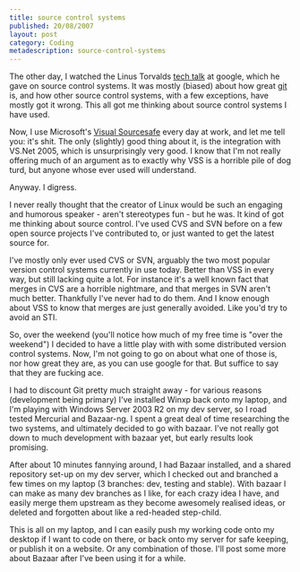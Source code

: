 ```yaml
---
title: source control systems
published: 20/08/2007
layout: post
category: Coding
metadescription: source-control-systems
---
```

The other day, I watched the Linus Torvalds <a href="http://www.youtube.com/watch?v=4XpnKHJAok8" title="Linus Torvald's tech talk on git" target="_blank">tech talk</a> at google, which he gave on source control systems. It was mostly (biased) about how great <a href="http://git.or.cz/" target="_blank">git</a> is, and how other source control systems, with a few exceptions, have mostly got it wrong. This all got me thinking about source control systems I have used.

Now, I use Microsoft's <a href="http://msdn2.microsoft.com/en-us/vstudio/aa718670.aspx" target="_blank">Visual Sourcesafe</a> every day at work, and let me tell you: it's shit. The only (slightly) good thing about it, is the integration with VS.Net 2005, which is unsurprisingly very good. I know that I'm not really offering much of an argument as to exactly why VSS is a horrible pile of dog turd, but anyone whose ever used will understand.

Anyway. I digress.

I never really thought that the creator of Linux would be such an engaging and humorous speaker - aren't stereotypes fun - but he was. It kind of got me thinking about source control. I've used CVS and SVN before on a few open source projects I've contributed to, or just wanted to get the latest source for.

I've mostly only ever used CVS or SVN, arguably the two most popular version control systems currently in use today. Better than VSS in every way, but still lacking quite a lot. For instance it's a well known fact that merges in CVS are a horrible nightmare, and that merges in SVN aren't much better. Thankfully I've never had to do them. And I know enough about VSS to know that merges are just generally avoided. Like you'd try to avoid an STI.

So, over the weekend (you'll notice how much of my free time is "over the weekend") I decided to have a little play with with some distributed version control systems. Now, I'm not going to go on about what one of those is, nor how great they are, as you can use google for that. But suffice to say that they are fucking ace.

I had to discount Git pretty much straight away - for various reasons (development being primary) I've installed Winxp back onto my laptop, and I'm playing with Windows Server 2003 R2 on my dev server, so I road tested Mercurial and Bazaar-ng. I spent a great deal of time researching the two systems, and ultimately decided to go with bazaar.  I've not really got down to much development with bazaar yet, but early results look promising.

After about 10 minutes fannying around, I had Bazaar installed, and a shared repository set-up on my dev server, which I checked out and branched a few times on my laptop (3 branches: dev, testing and stable). With bazaar I can make as many dev branches as I like, for each crazy idea I have, and easily merge them upstream as they become awesomely realised ideas, or deleted and forgotten about like a red-headed step-child.

This is all on my laptop, and I can easily push my working code onto my desktop if I want to code on there, or back onto my server for safe keeping, or publish it on a website. Or any combination of those. I'll post some more about Bazaar after I've been using it for a while.

